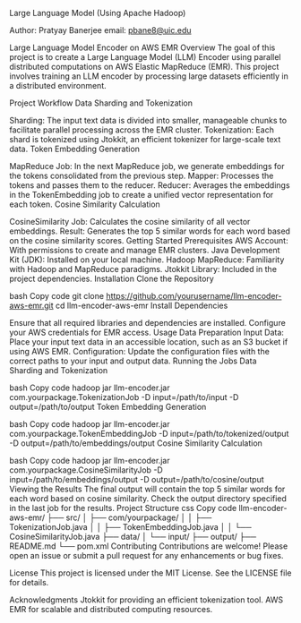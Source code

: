 Large Language Model (Using Apache Hadoop)

Author: Pratyay Banerjee
email: pbane8@uic.edu

Large Language Model Encoder on AWS EMR
Overview
The goal of this project is to create a Large Language Model (LLM) Encoder using parallel distributed computations on AWS Elastic MapReduce (EMR). This project involves training an LLM encoder by processing large datasets efficiently in a distributed environment.

Project Workflow
Data Sharding and Tokenization

Sharding: The input text data is divided into smaller, manageable chunks to facilitate parallel processing across the EMR cluster.
Tokenization: Each shard is tokenized using Jtokkit, an efficient tokenizer for large-scale text data.
Token Embedding Generation

MapReduce Job: In the next MapReduce job, we generate embeddings for the tokens consolidated from the previous step.
Mapper: Processes the tokens and passes them to the reducer.
Reducer: Averages the embeddings in the TokenEmbedding job to create a unified vector representation for each token.
Cosine Similarity Calculation

CosineSimilarity Job: Calculates the cosine similarity of all vector embeddings.
Result: Generates the top 5 similar words for each word based on the cosine similarity scores.
Getting Started
Prerequisites
AWS Account: With permissions to create and manage EMR clusters.
Java Development Kit (JDK): Installed on your local machine.
Hadoop MapReduce: Familiarity with Hadoop and MapReduce paradigms.
Jtokkit Library: Included in the project dependencies.
Installation
Clone the Repository

bash
Copy code
git clone https://github.com/yourusername/llm-encoder-aws-emr.git
cd llm-encoder-aws-emr
Install Dependencies

Ensure that all required libraries and dependencies are installed.
Configure your AWS credentials for EMR access.
Usage
Data Preparation
Input Data: Place your input text data in an accessible location, such as an S3 bucket if using AWS EMR.
Configuration: Update the configuration files with the correct paths to your input and output data.
Running the Jobs
Data Sharding and Tokenization

bash
Copy code
hadoop jar llm-encoder.jar com.yourpackage.TokenizationJob -D input=/path/to/input -D output=/path/to/output
Token Embedding Generation

bash
Copy code
hadoop jar llm-encoder.jar com.yourpackage.TokenEmbeddingJob -D input=/path/to/tokenized/output -D output=/path/to/embeddings/output
Cosine Similarity Calculation

bash
Copy code
hadoop jar llm-encoder.jar com.yourpackage.CosineSimilarityJob -D input=/path/to/embeddings/output -D output=/path/to/cosine/output
Viewing the Results
The final output will contain the top 5 similar words for each word based on cosine similarity.
Check the output directory specified in the last job for the results.
Project Structure
css
Copy code
llm-encoder-aws-emr/
├── src/
│   ├── com/yourpackage/
│   │   ├── TokenizationJob.java
│   │   ├── TokenEmbeddingJob.java
│   │   └── CosineSimilarityJob.java
├── data/
│   └── input/
├── output/
├── README.md
└── pom.xml
Contributing
Contributions are welcome! Please open an issue or submit a pull request for any enhancements or bug fixes.

License
This project is licensed under the MIT License. See the LICENSE file for details.

Acknowledgments
Jtokkit for providing an efficient tokenization tool.
AWS EMR for scalable and distributed computing resources.





